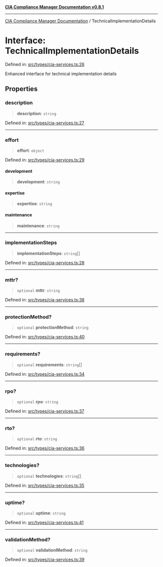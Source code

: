 [**CIA Compliance Manager Documentation v0.8.1**](../README.md)

***

[CIA Compliance Manager Documentation](../globals.md) / TechnicalImplementationDetails

# Interface: TechnicalImplementationDetails

Defined in: [src/types/cia-services.ts:26](https://github.com/Hack23/cia-compliance-manager/blob/aea527f1006de96602c10bb201453301cffe7b07/src/types/cia-services.ts#L26)

Enhanced interface for technical implementation details

## Properties

### description

> **description**: `string`

Defined in: [src/types/cia-services.ts:27](https://github.com/Hack23/cia-compliance-manager/blob/aea527f1006de96602c10bb201453301cffe7b07/src/types/cia-services.ts#L27)

***

### effort

> **effort**: `object`

Defined in: [src/types/cia-services.ts:29](https://github.com/Hack23/cia-compliance-manager/blob/aea527f1006de96602c10bb201453301cffe7b07/src/types/cia-services.ts#L29)

#### development

> **development**: `string`

#### expertise

> **expertise**: `string`

#### maintenance

> **maintenance**: `string`

***

### implementationSteps

> **implementationSteps**: `string`[]

Defined in: [src/types/cia-services.ts:28](https://github.com/Hack23/cia-compliance-manager/blob/aea527f1006de96602c10bb201453301cffe7b07/src/types/cia-services.ts#L28)

***

### mttr?

> `optional` **mttr**: `string`

Defined in: [src/types/cia-services.ts:38](https://github.com/Hack23/cia-compliance-manager/blob/aea527f1006de96602c10bb201453301cffe7b07/src/types/cia-services.ts#L38)

***

### protectionMethod?

> `optional` **protectionMethod**: `string`

Defined in: [src/types/cia-services.ts:40](https://github.com/Hack23/cia-compliance-manager/blob/aea527f1006de96602c10bb201453301cffe7b07/src/types/cia-services.ts#L40)

***

### requirements?

> `optional` **requirements**: `string`[]

Defined in: [src/types/cia-services.ts:34](https://github.com/Hack23/cia-compliance-manager/blob/aea527f1006de96602c10bb201453301cffe7b07/src/types/cia-services.ts#L34)

***

### rpo?

> `optional` **rpo**: `string`

Defined in: [src/types/cia-services.ts:37](https://github.com/Hack23/cia-compliance-manager/blob/aea527f1006de96602c10bb201453301cffe7b07/src/types/cia-services.ts#L37)

***

### rto?

> `optional` **rto**: `string`

Defined in: [src/types/cia-services.ts:36](https://github.com/Hack23/cia-compliance-manager/blob/aea527f1006de96602c10bb201453301cffe7b07/src/types/cia-services.ts#L36)

***

### technologies?

> `optional` **technologies**: `string`[]

Defined in: [src/types/cia-services.ts:35](https://github.com/Hack23/cia-compliance-manager/blob/aea527f1006de96602c10bb201453301cffe7b07/src/types/cia-services.ts#L35)

***

### uptime?

> `optional` **uptime**: `string`

Defined in: [src/types/cia-services.ts:41](https://github.com/Hack23/cia-compliance-manager/blob/aea527f1006de96602c10bb201453301cffe7b07/src/types/cia-services.ts#L41)

***

### validationMethod?

> `optional` **validationMethod**: `string`

Defined in: [src/types/cia-services.ts:39](https://github.com/Hack23/cia-compliance-manager/blob/aea527f1006de96602c10bb201453301cffe7b07/src/types/cia-services.ts#L39)
